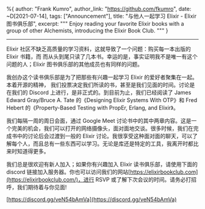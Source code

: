 %{
author: "Frank Kumro",
author_link: "https://github.com/fkumro",
date: ~D[2021-07-14],
tags: ["Announcement"],
title: "与他人一起学习 Elixir - Elixir 图书俱乐部",
excerpt: """
Enjoy reading your favorite Elixir books with a group of other Alchemists, introducing the Elixir Book Club.
"""
}

---

Elixir 社区不缺乏高质量的学习资料，这就导致了一个问题：购买每一本出版的 Elixir 书籍，而
而从头到尾只读了几本书。幸运的是，事实证明我不是唯一有这个问题的人；Elixir 图书俱乐部的其他成员也有同样的问题。

我创办这个读书俱乐部是为了把那些有兴趣一起学习 Elixir 的爱好者聚集在一起。本着开源的精神，
我们投票决定我们所读的书，甚至是我们见面的时间。讨论是在我们的 Discord 上进行，是非正式的。到目前为止，我们已经阅读了 James Edward Gray/Bruce A. Tate 的《Designing Elixir Systems With OTP》和 Fred Hebert 的《Property-Based Testing with PropEr, Erlang, and Elixir》。

我们每隔一周的周日会面，通过 Google Meet 讨论书中的其中两章内容。这是一个完美的机会，我们可以打开的网络摄像头，面对面地交谈。很多时候，我们在完成书中的讨论后会过渡到一般的 Elixir 讨论。我很享受这种面对面的聊天，可以了解每个人，而且总有一些东西可以学习。无论是库还是特定的工具，我离开时都比来时知道得更多。

我们总是很欢迎有新人加入；如果你有兴趣加入 Elixir 读书俱乐部，请使用下面的 discord 链接加入服务器。你也可以访问我们的网站[https://elixirbookclub.com](https://elixirbookclub.com/)，进行 RSVP 或了解下次会议的时间。请务必打招呼，我们期待着与你见面!

[https://discord.gg/veN54bAmVa](https://discord.gg/veN54bAmVa)
